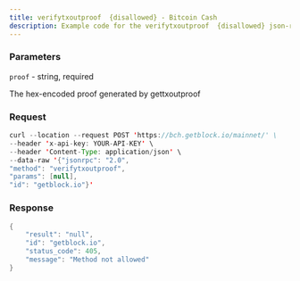 ```yaml
---
title: verifytxoutproof  {disallowed} - Bitcoin Cash
description: Example code for the verifytxoutproof  {disallowed} json-rpc method. Сomplete guide on how to use verifytxoutproof  {disallowed} json-rpc in GetBlock.io Web3 documentation.
---
```


### Parameters


`proof` - string, required

The hex-encoded proof generated by gettxoutproof

### Request

``` java
curl --location --request POST 'https://bch.getblock.io/mainnet/' \
--header 'x-api-key: YOUR-API-KEY' \
--header 'Content-Type: application/json' \
--data-raw '{"jsonrpc": "2.0",
"method": "verifytxoutproof",
"params": [null],
"id": "getblock.io"}'
```

###  Response

``` java
{
    "result": "null",
    "id": "getblock.io",
    "status_code": 405,
    "message": "Method not allowed"
}
```

